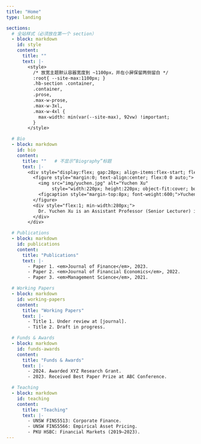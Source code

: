 ```yaml
---
title: "Home"
type: landing

sections:
  # 全站样式（必须放在第一个 section）
  - block: markdown
    id: style
    content:
      title: ""
      text: |-
        <style>
          /* 放宽主题默认容器宽度到 ~1100px，并在小屏保留两侧留白 */
          :root{ --site-max:1100px; }
          .hb-section .container,
          .container,
          .prose,
          .max-w-prose,
          .max-w-3xl,
          .max-w-4xl {
            max-width: min(var(--site-max), 92vw) !important;
          }
        </style>

  # Bio
  - block: markdown
    id: bio
    content:
      title: ""   # 不显示“Biography”标题
      text: |-
        <div style="display:flex; gap:28px; align-items:flex-start; flex-wrap:wrap;">
          <figure style="margin:0; text-align:center; flex:0 0 auto;">
            <img src="img/yuchen.jpg" alt="Yuchen Xu"
                 style="width:220px; height:220px; object-fit:cover; border-radius:8px; display:block;">
            <figcaption style="margin-top:8px; font-weight:600;">Yuchen XU</figcaption>
          </figure>
          <div style="flex:1; min-width:280px;">
            Dr. Yuchen Xu is an Assistant Professor (Senior Lecturer) in Finance at UNSW Business School. Previously, she was an Assistant Professor at Peking University HSBC Business School. Dr. Xu completed her undergraduate and postgraduate studies in Paris, where she received dual master's degrees in Financial Engineering (2014) and Economic Psychology (2015). After that, she obtained her Ph.D in Finance from the University of Hong Kong (2020). Her research interests span across quantitative financial history and empirical corporate finance. She places special emphasis on identifying the foundational factors that influence the enduring development of finance, in particular at its genesis. Her findings have been published in prestigious international journals, including the <em>Journal of Finance</em>, the <em>Journal of Financial Economics</em>, and <em>Management Science</em> among others.
          </div>
        </div>

  # Publications
  - block: markdown
    id: publications
    content:
      title: "Publications"
      text: |-
        - Paper 1. <em>Journal of Finance</em>, 2023.  
        - Paper 2. <em>Journal of Financial Economics</em>, 2022.  
        - Paper 3. <em>Management Science</em>, 2021.  

  # Working Papers
  - block: markdown
    id: working-papers
    content:
      title: "Working Papers"
      text: |-
        - Title 1. Under review at [journal].  
        - Title 2. Draft in progress.  

  # Funds & Awards
  - block: markdown
    id: funds-awards
    content:
      title: "Funds & Awards"
      text: |-
        - 2024. Awarded XYZ Research Grant.  
        - 2023. Received Best Paper Prize at ABC Conference.  

  # Teaching
  - block: markdown
    id: teaching
    content:
      title: "Teaching"
      text: |-
        - UNSW FINS5513: Corporate Finance.  
        - UNSW FINS5566: Empirical Asset Pricing.  
        - PKU HSBC: Financial Markets (2019–2023).  
---
```

